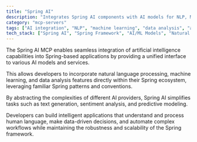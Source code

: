 ```yaml
---
title: "Spring AI"
description: "Integrates Spring AI components with AI models for NLP, ML, and data analysis in Spring applications."
category: "mcp-servers"
tags: ["AI integration", "NLP", "machine learning", "data analysis", "automation", "Spring framework"]
tech_stack: ["Spring AI", "Spring Framework", "AI/ML Models", "Natural Language Processing", "Machine Learning"]
---
```


The Spring AI MCP enables seamless integration of artificial intelligence capabilities into Spring-based applications by providing a unified interface to various AI models and services. 

This allows developers to incorporate natural language processing, machine learning, and data analysis features directly within their Spring ecosystem, leveraging familiar Spring patterns and conventions.

By abstracting the complexities of different AI providers, Spring AI simplifies tasks such as text generation, sentiment analysis, and predictive modeling. 

Developers can build intelligent applications that understand and process human language, make data-driven decisions, and automate complex workflows while maintaining the robustness and scalability of the Spring framework.